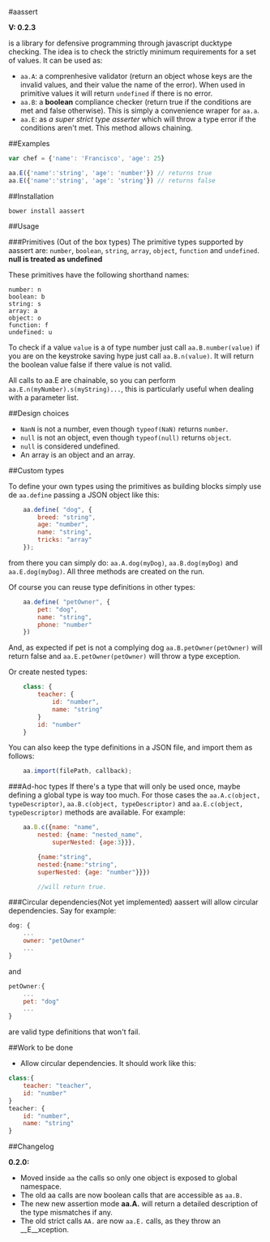 #aassert

__V: 0.2.3__

is a library for defensive programming through javascript ducktype checking. The idea is to check the strictly minimum requirements for a set of values. It can be used as:

* `aa.A`: a comprenhesive validator (return an object whose keys are the invalid values, and their value the name of the error). When used in primitive values it will return `undefined` if there is no error.
* `aa.B`: a __boolean__ compliance checker (return true if the conditions are met and false otherwise). This is simply a convenience wraper for `aa.a`.
* `aa.E`: as _a super strict type asserter_ which will throw a type error if the conditions aren't met. This method allows chaining.

##Examples

```js
var chef = {'name': 'Francisco', 'age': 25}

aa.E({'name':'string', 'age': 'number'}) // returns true
aa.E({'name':'string', 'age': 'string'}) // returns false

```

##Installation

	bower install aassert

##Usage

###Primitives (Out of the box types)
The primitive types supported by aassert are: `number`, `boolean`, `string`, `array`, `object`, `function` and `undefined`. **null is treated as undefined**

These primitives have the following shorthand names:

	number: n
	boolean: b
	string: s
	array: a
	object: o
	function: f
	undefined: u

To check if a value `value` is a of type number just call `aa.B.number(value)` if you are on the keystroke saving hype just call `aa.B.n(value)`. It will return the boolean value false if there value is not valid.

All calls to aa.E are chainable, so you can perform `aa.E.n(myNumber).s(myString)...`, this is particularly useful when dealing with a parameter list.

##Design choices

* `NanN` is not a number, even though `typeof(NaN)` returns `number`.
* `null` is not an object, even though `typeof(null)` returns `object`.
* `null` is considered undefined.
* An array is an object and an array.

##Custom types

To define your own types using the primitives as building blocks simply use de `aa.define` passing a JSON object like this:

```js
	aa.define( "dog", {
		breed: "string",
		age: "number",
		name: "string",
		tricks: "array"
	});
```

from there you can simply do:
`aa.A.dog(myDog)`, `aa.B.dog(myDog)` and `aa.E.dog(myDog)`. All three methods are created on the run.

Of course you can reuse type definitions in other types:

```js
	aa.define( "petOwner", {
		pet: "dog",
		name: "string",
		phone: "number"
	})
```

And, as expected if pet is not a complying dog `aa.B.petOwner(petOwner)` will return false and `aa.E.petOwner(petOwner)` will throw a type exception.

Or create nested types:

```js
	class: {
		teacher: {
			id: "number",
			name: "string"
		}
		id: "number"
	}
```

You can also keep the type definitions in a JSON file, and import them as follows:

```js
	aa.import(filePath, callback);
```

###Ad-hoc types
If there's a type that will only be used once, maybe defining a global type is way too much. For those cases the `aa.A.c(object, typeDescriptor)`, `aa.B.c(object, typeDescriptor)` and `aa.E.c(object, typeDescriptor)` methods are available. For example:

```js
 	aa.B.c({name: "name",
		nested: {name: "nested_name",
			superNested: {age:3}}},

		{name:"string",
		nested:{name:"string",
		superNested: {age: "number"}}})

		//will return true.
```

###Circular dependencies(Not yet implemented)
aassert will allow circular dependencies. Say for example:

```js
dog: {
	...
	owner: "petOwner"
	...
}
```
and
```js
petOwner:{
	...
	pet: "dog"
	...
}
```

are valid type definitions that won't fail.

##Work to be done


- Allow circular dependencies. It should work like this:

```js
class:{
	teacher: "teacher",
	id: "number"
}
teacher: {
	id: "number",
	name: "string"
}
```
##Changelog

__0.2.0:__

* Moved inside `aa` the calls so only one object is exposed to global namespace.
* The old aa calls are now boolean calls that are accessible as `aa.B.`
* The new new assertion mode __aa.A.__ will return a detailed description of the type mismatches if any.
* The old strict calls `AA.` are now `aa.E.` calls, as they throw an __E__xception.
